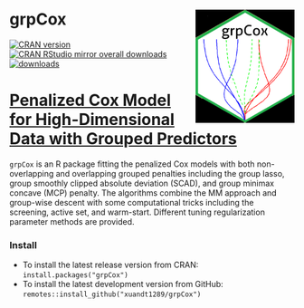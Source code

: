 <!-- README.md is generated from README.Rmd. Please edit that file -->

# grpCox <img src="man/figures/logo.png" width = "175" height = "200" align="right" />

<!-- badges: start -->

[![CRAN version](https://img.shields.io/cran/v/grpCox?logo=R)](https://cran.r-project.org/web/packages/grpCox/index.html)
[![CRAN RStudio mirror overall downloads](http://cranlogs.r-pkg.org/badges/grand-total/grpCox)](http://www.r-pkg.org/pkg/grpCox)
[![downloads](https://cranlogs.r-pkg.org/badges/grpCox)](https://cran.r-project.org/package=grpCox)

# [Penalized Cox Model for High-Dimensional Data with Grouped Predictors](https://cran.r-project.org/web/packages/grpCox/index.html)

`grpCox` is an R package fitting the penalized Cox models with both non-overlapping and overlapping grouped penalties including the group lasso, group smoothly clipped absolute deviation (SCAD), and group minimax concave (MCP) penalty. The algorithms combine the MM approach and group-wise descent with some computational tricks including the screening, active set, and warm-start. Different tuning regularization parameter methods are provided.


### Install

* To install the latest release version from CRAN: `install.packages("grpCox")`
* To install the latest development version from GitHub: `remotes::install_github("xuandt1289/grpCox")`
